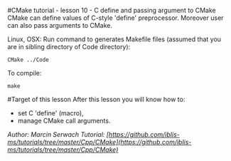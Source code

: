 #CMake tutorial - lesson 10 - C define and passing argument to CMake
CMake can define values of C-style 'define' preprocessor. Moreover user can also pass arguments to CMake.

Linux, OSX: Run command to generates Makefile files (assumed that you are in sibling directory of Code directory):
```
CMake ../Code
```
To compile:
```
make
```

#Target of this lesson
After this lesson you will know how to:
- set C 'define' (macro),
- manage CMake call arguments.


*Author: Marcin Serwach*
*Tutorial: [https://github.com/iblis-ms/tutorials/tree/master/Cpp/CMake](https://github.com/iblis-ms/tutorials/tree/master/Cpp/CMake)*
